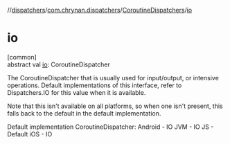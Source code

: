 //[dispatchers](../../../index.md)/[com.chrynan.dispatchers](../index.md)/[CoroutineDispatchers](index.md)/[io](io.md)

# io

[common]\
abstract val [io](io.md): CoroutineDispatcher

The CoroutineDispatcher that is usually used for input/output, or intensive operations. Default implementations of this interface, refer to Dispatchers.IO for this value when it is available.

Note that this isn't available on all platforms, so when one isn't present, this falls back to the default in the default implementation.

Default implementation CoroutineDispatcher: Android - IO JVM - IO JS - Default iOS - IO
